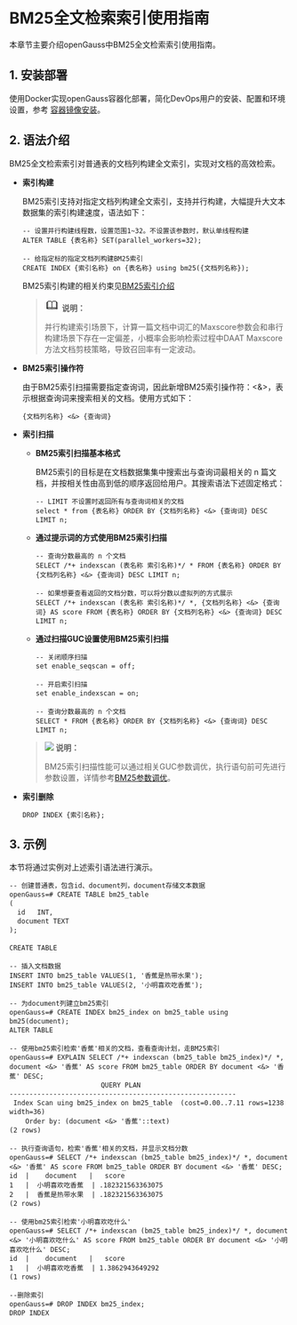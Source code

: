 # BM25全文检索索引使用指南
本章节主要介绍openGauss中BM25全文检索索引使用指南。

## 1. 安装部署
使用Docker实现openGauss容器化部署，简化DevOps用户的安装、配置和环境设置，参考 [容器镜像安装](https://docs.opengauss.org/zh/docs/latest-lite/docs/InstallationGuide/%E5%AE%B9%E5%99%A8%E9%95%9C%E5%83%8F%E5%AE%89%E8%A3%85.html)。

## 2. 语法介绍
BM25全文检索索引对普通表的文档列构建全文索引，实现对文档的高效检索。

-   **索引构建**
    
    BM25索引支持对指定文档列构建全文索引，支持并行构建，大幅提升大文本数据集的索引构建速度，语法如下：
    ```
    -- 设置并行构建线程数，设置范围1~32。不设置该参数时，默认单线程构建
    ALTER TABLE {表名称} SET(parallel_workers=32);
    
    -- 给指定标的指定文档列构建BM25索引
    CREATE INDEX {索引名称} on {表名称} using bm25({文档列名称});
    ```
    
    BM25索引构建的相关约束见[BM25索引介绍](BM25全文检索.md)
    >![](figures/icon-note.png) **说明：**
    >
    >并行构建索引场景下，计算一篇文档中词汇的Maxscore参数会和串行构建场景下存在一定偏差，小概率会影响检索过程中DAAT Maxscore方法文档剪枝策略，导致召回率有一定波动。
- **BM25索引操作符**
    
    由于BM25索引扫描需要指定查询词，因此新增BM25索引操作符：<&>，表示根据查询词来搜索相关的文档。使用方式如下：
   ```
   {文档列名称} <&> {查询词}
   ```

-   **索引扫描**

    - **BM25索引扫描基本格式**
        
        BM25索引的目标是在文档数据集集中搜索出与查询词最相关的 n 篇文档，并按相关性由高到低的顺序返回给用户。其搜索语法下述固定格式：
       ```
       -- LIMIT 不设置时返回所有与查询词相关的文档
       select * from {表名称} ORDER BY {文档列名称} <&> {查询词} DESC LIMIT n;
       ```
    - **通过提示词的方式使用BM25索引扫描**
        ```
        -- 查询分数最高的 n 个文档
        SELECT /*+ indexscan (表名称 索引名称)*/ * FROM {表名称} ORDER BY {文档列名称} <&> {查询词} DESC LIMIT n;

        -- 如果想要查看返回的文档分数，可以将分数以虚拟列的方式展示
        SELECT /*+ indexscan (表名称 索引名称)*/ *, {文档列名称} <&> {查询词} AS score FROM {表名称} ORDER BY {文档列名称} <&> {查询词} DESC LIMIT n;
        ```
    - **通过扫描GUC设置使用BM25索引扫描**
        ```
        -- 关闭顺序扫描
        set enable_seqscan = off;
        
        -- 开启索引扫描
        set enable_indexscan = on;
      
        -- 查询分数最高的 n 个文档
        SELECT * FROM {表名称} ORDER BY {文档列名称} <&> {查询词} DESC LIMIT n;
        ```
    >![](public_sys-resources/icon-note.png) **说明：** 
    >
    >BM25索引扫描性能可以通过相关GUC参数调优，执行语句前可先进行参数设置，详情参考[BM25参数调优](../DatabaseReference/BM25参数.md)。

-   **索引删除**
    ```
    DROP INDEX {索引名称};
    ```

## 3. 示例
本节将通过实例对上述索引语法进行演示。
```
-- 创建普通表，包含id、document列，document存储文本数据
openGauss=# CREATE TABLE bm25_table
(
  id   INT,
  document TEXT
);

CREATE TABLE

-- 插入文档数据
INSERT INTO bm25_table VALUES(1, '香蕉是热带水果');
INSERT INTO bm25_table VALUES(2, '小明喜欢吃香蕉');

-- 为document列建立bm25索引
openGauss=# CREATE INDEX bm25_index on bm25_table using bm25(document);
ALTER TABLE

-- 使用bm25索引检索'香蕉'相关的文档，查看查询计划，走BM25索引
openGauss=# EXPLAIN SELECT /*+ indexscan (bm25_table bm25_index)*/ *, document <&> '香蕉' AS score FROM bm25_table ORDER BY document <&> '香蕉' DESC;
                       QUERY PLAN                        
---------------------------------------------------------
 Index Scan uing bm25_index on bm25_table  (cost=0.00..7.11 rows=1238 width=36)
    Order by: (document <&> '香蕉'::text)
(2 rows)

-- 执行查询语句，检索'香蕉'相关的文档，并显示文档分数
openGauss=# SELECT /*+ indexscan (bm25_table bm25_index)*/ *, document <&> '香蕉' AS score FROM bm25_table ORDER BY document <&> '香蕉' DESC;
id  |    document   |   score
1   |  小明喜欢吃香蕉  | .182321563363075
2   |  香蕉是热带水果  | .182321563363075
(2 rows)

-- 使用bm25索引检索'小明喜欢吃什么'
openGauss=# SELECT /*+ indexscan (bm25_table bm25_index)*/ *, document <&> '小明喜欢吃什么' AS score FROM bm25_table ORDER BY document <&> '小明喜欢吃什么' DESC;
id  |    document   |   score
1   |  小明喜欢吃香蕉  | 1.3862943649292
(1 rows)

--删除索引
openGauss=# DROP INDEX bm25_index;
DROP INDEX 
```
